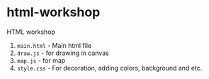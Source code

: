 # html-workshop
HTML workshop


1. `main.html` - Main html file
2. `draw.js` - for drawing in canvas
3. `map.js` - for map
4. `style.css` - For decoration, adding colors, background and etc.
